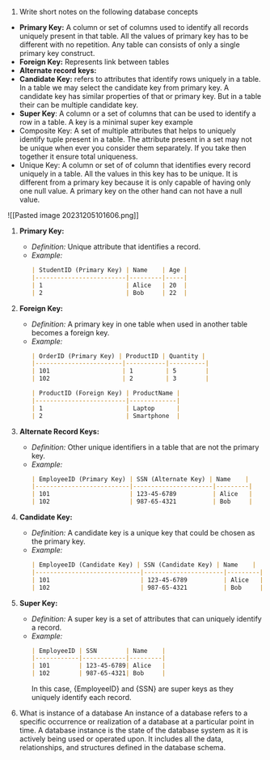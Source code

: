 1. Write short notes on the following database concepts
- **Primary Key:** A column or set of columns used to identify all records uniquely present in that table. All the values of primary key has to be different with no repetition. Any table can consists of only a single primary key construct. 
- **Foreign Key:** Represents link between tables
- **Alternate record keys:**  
- **Candidate Key:** refers to attributes that identify rows uniquely in a table. In a table we may select the candidate key from primary key. A candidate key has similar properties of that or primary key. But in a table their can be multiple candidate key. 
- **Super Key**: A column or a set of columns that can be used to identify a row in a table. A key is a minimal super key example 
- Composite Key: A set of multiple attributes that helps to uniquely identify tuple present in a table. The attribute present in a set may not be unique when ever you consider them separately. If you take then together it ensure total uniqueness. 
- Unique Key: A column or set of of column that identifies every record uniquely in a table. All the values in this key has to be unique. It is different from a primary key because it is only capable of having only one null value. A primary key on the other hand can not have a null value. 




![[Pasted image 20231205101606.png]]
1. **Primary Key:**
   - *Definition:* Unique attribute that identifies a record.
   - *Example:*
     ```markdown
     | StudentID (Primary Key) | Name    | Age | 
     |-------------------------|---------|-----| 
     | 1                       | Alice   | 20  | 
     | 2                       | Bob     | 22  | 
     ```

2. **Foreign Key:**
   - *Definition:* A primary key in one table when used in another table becomes a foreign key.
   - *Example:*
     ```markdown
     | OrderID (Primary Key) | ProductID | Quantity | 
     |------------------------|-----------|----------| 
     | 101                    | 1         | 5        | 
     | 102                    | 2         | 3        | 

     | ProductID (Foreign Key) | ProductName | 
     |-------------------------|-------------| 
     | 1                       | Laptop      | 
     | 2                       | Smartphone  | 
     ```

3. **Alternate Record Keys:**
   - *Definition:* Other unique identifiers in a table that are not the primary key.
   - *Example:*
     ```markdown
     | EmployeeID (Primary Key) | SSN (Alternate Key) | Name    | 
     |--------------------------|----------------------|---------| 
     | 101                      | 123-45-6789          | Alice   | 
     | 102                      | 987-65-4321          | Bob     | 
     ```

4. **Candidate Key:**
   - *Definition:* A candidate key is a unique key that could be chosen as the primary key.
   - *Example:*
     ```markdown
     | EmployeeID (Candidate Key) | SSN (Candidate Key) | Name    | 
     |-----------------------------|----------------------|---------| 
     | 101                         | 123-45-6789          | Alice   | 
     | 102                         | 987-65-4321          | Bob     | 
     ```

5. **Super Key:**
   - *Definition:* A super key is a set of attributes that can uniquely identify a record.
   - *Example:*
     ```markdown
     | EmployeeID | SSN        | Name    | 
     |------------|------------|---------| 
     | 101        | 123-45-6789| Alice   | 
     | 102        | 987-65-4321| Bob     | 
     ```
     In this case, {EmployeeID} and {SSN} are super keys as they uniquely identify each record.



1. What is instance of a database
An instance of a database refers to a specific occurrence or realization of a database at a particular point in time. 
A database instance is the state of the database system as it is actively being used or operated upon. It includes all the data, relationships, and structures defined in the database schema.
